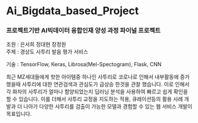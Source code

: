 # Ai_Bigdata_based_Project
### 프로젝트기반 AI빅데이터 융합인재 양성 과정 파이널 프로젝트  
조원 : 은서희 정대현 장정원  
주제 : 경상도 사투리 발음 평가 서비스  

기술 : TensorFlow, Keras, Librosa(Mel-Spectogram), Flask, CNN

최근 MZ세대들에게 핫한 아이템중 하나인 사투리로 코로나로 인해서 내부활동에 증가 했을때 사투리에 대한 연관검색과 관심도가 급상승 한것을 관찰 했습니다. 이로 인해서 각 화자의 사투리가 얼마나 함양되었는지 딥러닝 분석을 사용하여 빠르고 쉽게 확인을 할 수 있습니다. 이를 더해서 사투리 교정을 지도하는 적용, 큐레이션등의 활용 사례 개발과 더 나아가 다양한 사투리를 검출이 가능한 모델과 경험할 수 있는 웹 서비스 개발이 목표입니다.

